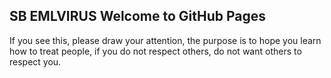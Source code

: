 ## SB EMLVIRUS Welcome to GitHub Pages

 If you see this, please draw your attention, the purpose is to hope you learn 
     how to treat people, if you do not respect others, do not want others to respect you.
